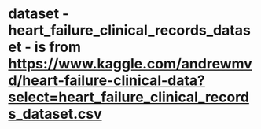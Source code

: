 # dataset - heart_failure_clinical_records_dataset - is from https://www.kaggle.com/andrewmvd/heart-failure-clinical-data?select=heart_failure_clinical_records_dataset.csv
